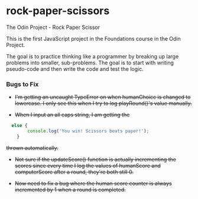 # rock-paper-scissors
The Odin Project - Rock Paper Scissor

This is the first JavaScript project in the Foundations course in the Odin Project.

The goal is to practice thinking like a programmer by breaking up large problems into smaller,
 sub-problems. The goal is to start with writing pseudo-code and then write the code and test
  the logic.

  ### Bugs to Fix

  - ~~I'm getting an uncaught TypeError on when humanChoice is changed to lowercase. I only see this when I try to log playRound()'s value manually.~~

  - ~~When I input an all caps string, I am getting the~~

```javascript
  else {
        console.log('You win! Scissors beats paper!');
    }
```
~~thrown automatically.~~

- ~~Not sure if the updateScore() function is actually incrementing the scores since every time I log the values of humanScore and computerScore after a round, they're both still 0.~~

- ~~Now need to fix a bug where the human score counter is always incremented by 1 when a round is completed.~~